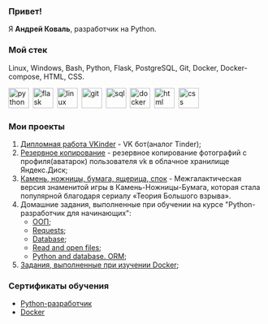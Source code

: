 ### Привет!
Я **Андрей Коваль**, разработчик на Python.

### Мой стек
Linux, Windows, Bash, Python, Flask, PostgreSQL, Git, Docker, Docker-compose, HTML, CSS.


<img src="https://cdn.jsdelivr.net/gh/devicons/devicon/icons/python/python-original.svg" title="python" width="40" height="40"/>&nbsp;
<img src="https://cdn.jsdelivr.net/gh/devicons/devicon/icons/flask/flask-original-wordmark.svg" title="flask" width="40" height="40"/>&nbsp;
<img src="https://cdn.jsdelivr.net/gh/devicons/devicon/icons/linux/linux-original.svg" title="linux" width="40" height="40"/>&nbsp;
<img src="https://cdn.jsdelivr.net/gh/devicons/devicon/icons/git/git-plain.svg" title="git" width="40" height="40"/>&nbsp;
<img src="https://cdn.jsdelivr.net/gh/devicons/devicon/icons/postgresql/postgresql-original.svg" title="sql" width="40" height="40"/>&nbsp;
<img src="https://cdn.jsdelivr.net/gh/devicons/devicon/icons/docker/docker-plain-wordmark.svg" title="docker" width="40" height="40">&nbsp;
<img src="https://cdn.jsdelivr.net/gh/devicons/devicon/icons/html5/html5-original.svg" title="html" width="40" height="40"/>&nbsp;
<img src="https://cdn.jsdelivr.net/gh/devicons/devicon/icons/css3/css3-original.svg" title="css" width="40" height="40"/>&nbsp;

### Мои проекты 

1. [Дипломная работа VKinder](https://github.com/Kovandrey7/VKinder) - VK бот(аналог Tinder);
2. [Резервное копирование](https://github.com/Kovandrey7/Backup-VK-YADisk) - резервное копирование фотографий с профиля(аватарок) пользователя vk в облачное хранилище Яндекс.Диск;
3. [Камень, ножницы, бумага, ящерица, спок](https://github.com/Kovandrey7/Mini-projects/blob/main/%D0%98%D0%B3%D1%80%D0%B0%20%D0%BA%D0%B0%D0%BC%D0%B5%D0%BD%D1%8C%2C%20%D0%BD%D0%BE%D0%B6%D0%BD%D0%B8%D1%86%D1%8B%2C%20%D0%B1%D1%83%D0%BC%D0%B0%D0%B3%D0%B0%2C%20%D1%8F%D1%89%D0%B5%D1%80%D0%B8%D1%86%D0%B0%2C%20%D1%81%D0%BF%D0%BE%D0%BA.py) - Межгалактическая версия знаменитой игры в Камень-Ножницы-Бумага, которая стала популярной благодаря сериалу «Теория Большого взрыва».
4. Домашние задания, выполненные при обучении на курсе "Python-разработчик для начинающих":
   - [ООП](https://github.com/Kovandrey7/Mini-projects/blob/main/OOP.py);
   - [Requests](https://github.com/Kovandrey7/Mini-projects/blob/main/Requests.py);
   - [Database](https://github.com/Kovandrey7/Mini-projects/blob/main/database_hw.py);
   - [Read and open files](https://github.com/Kovandrey7/Mini-projects/tree/main/Work%20read%20and%20open%20file);
   - [Python and database. ORM](https://github.com/Kovandrey7/Mini-projects/tree/main/Python%20ORM);
5. [Задания, выполненные при изучении Docker](https://github.com/Kovandrey7/Docker);

### Сертификаты обучения
- [Python-разработчик](https://github.com/Kovandrey7/Kovandrey7/blob/main/python.pdf)
- [Docker](https://github.com/Kovandrey7/Kovandrey7/blob/main/Docker.pdf)
